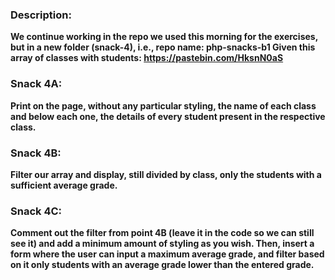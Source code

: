### Description: 
**We continue working in the repo we used this morning for the exercises, but in a new folder (snack-4), i.e., repo name: php-snacks-b1
Given this array of classes with students:
https://pastebin.com/HksnN0aS**

### Snack 4A: 
**Print on the page, without any particular styling, the name of each class and below each one, the details of every student present in the respective class.**

### Snack 4B: 
**Filter our array and display, still divided by class, only the students with a sufficient average grade.**

### Snack 4C: 
**Comment out the filter from point 4B (leave it in the code so we can still see it) and add a minimum amount of styling as you wish. Then, insert a form where the user can input a maximum average grade, and filter based on it only students with an average grade lower than the entered grade.**